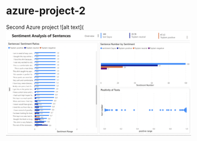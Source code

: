 # azure-project-2
Second Azure project 
![alt text](![alt text](https://github.com/acelyasn/azure-project-2/blob/main/Sentiment-Analysis-Overview.png)

